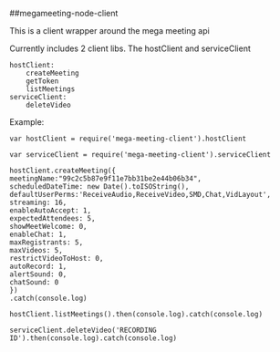 ##megameeting-node-client

This is a client wrapper around the mega meeting api

Currently includes 2 client libs. The hostClient and serviceClient

	hostClient:
		createMeeting
		getToken
		listMeetings
	serviceClient:
		deleteVideo
		
Example:

	var hostClient = require('mega-meeting-client').hostClient			
	
	var serviceClient = require('mega-meeting-client').serviceClient
	
	hostClient.createMeeting({
	meetingName:"99c2c5b87e9f11e7bb31be2e44b06b34",
	scheduledDateTime: new Date().toISOString(),
	defaultUserPerms:'ReceiveAudio,ReceiveVideo,SMD,Chat,VidLayout',
	streaming: 16,
	enableAutoAccept: 1,
	expectedAttendees: 5,
	showMeetWelcome: 0,
	enableChat: 1,
	maxRegistrants: 5,
	maxVideos: 5,
	restrictVideoToHost: 0,
	autoRecord: 1,
	alertSound: 0,
	chatSound: 0
	})
	.catch(console.log)
	
	hostClient.listMeetings().then(console.log).catch(console.log)
	
	serviceClient.deleteVideo('RECORDING ID').then(console.log).catch(console.log)